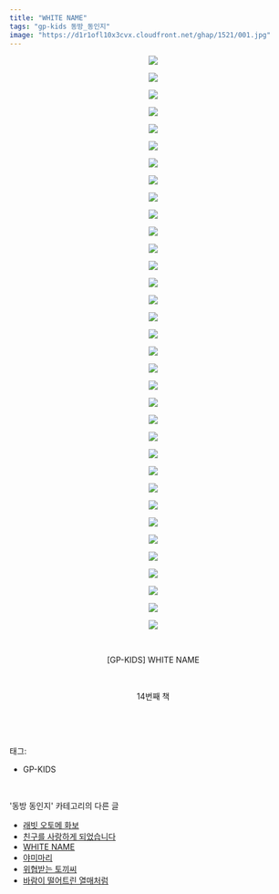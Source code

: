 ```yaml
---
title: "WHITE NAME"
tags: "gp-kids 동방_동인지"
image: "https://d1r1ofl10x3cvx.cloudfront.net/ghap/1521/001.jpg"
---
```

<div class="article">
<p style="text-align: center; clear: none; float: none;"><img src="{{ site.imgserver7 }}/ghap/1521/001.jpg"/></p>
<p style="text-align: center; clear: none; float: none;"><img src="{{ site.imgserver7 }}/ghap/1521/002.jpg"/></p>
<p style="text-align: center; clear: none; float: none;"><img src="{{ site.imgserver7 }}/ghap/1521/003.jpg"/></p>
<p style="text-align: center; clear: none; float: none;"><img src="{{ site.imgserver7 }}/ghap/1521/004.jpg"/></p>
<p style="text-align: center; clear: none; float: none;"><img src="{{ site.imgserver7 }}/ghap/1521/005.jpg"/></p>
<p style="text-align: center; clear: none; float: none;"><img src="{{ site.imgserver7 }}/ghap/1521/006.jpg"/></p>
<p style="text-align: center; clear: none; float: none;"><img src="{{ site.imgserver7 }}/ghap/1521/007.jpg"/></p>
<p style="text-align: center; clear: none; float: none;"><img src="{{ site.imgserver7 }}/ghap/1521/008.jpg"/></p>
<p style="text-align: center; clear: none; float: none;"><img src="{{ site.imgserver7 }}/ghap/1521/009.jpg"/></p>
<p style="text-align: center; clear: none; float: none;"><img src="{{ site.imgserver7 }}/ghap/1521/010.jpg"/></p>
<p style="text-align: center; clear: none; float: none;"><img src="{{ site.imgserver7 }}/ghap/1521/011.jpg"/></p>
<p style="text-align: center; clear: none; float: none;"><img src="{{ site.imgserver7 }}/ghap/1521/012.jpg"/></p>
<p style="text-align: center; clear: none; float: none;"><img src="{{ site.imgserver7 }}/ghap/1521/013.jpg"/></p>
<p style="text-align: center; clear: none; float: none;"><img src="{{ site.imgserver7 }}/ghap/1521/014.jpg"/></p>
<p style="text-align: center; clear: none; float: none;"><img src="{{ site.imgserver7 }}/ghap/1521/015.jpg"/></p>
<p style="text-align: center; clear: none; float: none;"><img src="{{ site.imgserver7 }}/ghap/1521/016.jpg"/></p>
<p style="text-align: center; clear: none; float: none;"><img src="{{ site.imgserver7 }}/ghap/1521/017.jpg"/></p>
<p style="text-align: center; clear: none; float: none;"><img src="{{ site.imgserver7 }}/ghap/1521/018.jpg"/></p>
<p style="text-align: center; clear: none; float: none;"><img src="{{ site.imgserver7 }}/ghap/1521/019.jpg"/></p>
<p style="text-align: center; clear: none; float: none;"><img src="{{ site.imgserver7 }}/ghap/1521/020.jpg"/></p>
<p style="text-align: center; clear: none; float: none;"><img src="{{ site.imgserver7 }}/ghap/1521/021.jpg"/></p>
<p style="text-align: center; clear: none; float: none;"><img src="{{ site.imgserver7 }}/ghap/1521/022.jpg"/></p>
<p style="text-align: center; clear: none; float: none;"><img src="{{ site.imgserver7 }}/ghap/1521/023.jpg"/></p>
<p style="text-align: center; clear: none; float: none;"><img src="{{ site.imgserver7 }}/ghap/1521/024.jpg"/></p>
<p style="text-align: center; clear: none; float: none;"><img src="{{ site.imgserver7 }}/ghap/1521/025.jpg"/></p>
<p style="text-align: center; clear: none; float: none;"><img src="{{ site.imgserver7 }}/ghap/1521/026.jpg"/></p>
<p style="text-align: center; clear: none; float: none;"><img src="{{ site.imgserver7 }}/ghap/1521/027.jpg"/></p>
<p style="text-align: center; clear: none; float: none;"><img src="{{ site.imgserver7 }}/ghap/1521/028.jpg"/></p>
<p style="text-align: center; clear: none; float: none;"><img src="{{ site.imgserver7 }}/ghap/1521/029.jpg"/></p>
<p style="text-align: center; clear: none; float: none;"><img src="{{ site.imgserver7 }}/ghap/1521/030.jpg"/></p>
<p style="text-align: center; clear: none; float: none;"><img src="{{ site.imgserver7 }}/ghap/1521/031.jpg"/></p>
<p style="text-align: center; clear: none; float: none;"><img src="{{ site.imgserver7 }}/ghap/1521/032.jpg"/></p>
<p style="text-align: center; clear: none; float: none;"><img src="{{ site.imgserver7 }}/ghap/1521/033.jpg"/></p>
<p style="text-align: center; clear: none; float: none;"><img src="{{ site.imgserver7 }}/ghap/1521/034.jpg"/></p>
<p style="text-align: center; clear: none; float: none;"><br/></p>
<p style="text-align: center; clear: none; float: none;">[GP-KIDS] WHITE NAME</p>
<p style="text-align: center; clear: none; float: none;"><br/></p>
<p style="text-align: center; clear: none; float: none;">14번째 책</p>
<p><br/></p>
</div><br/>
<div class="tagTrail">
<p>태그: </p>
<ul>
<li>GP-KIDS</li>
</ul>
</div><br/>
<div class="another">
<p>'동방 동인지' 카테고리의 다른 글</p>
<ul>
<li><a href="/ghap_1523">래빗 오토메 화보</a></li>
<li><a href="/ghap_1522">친구를 사랑하게 되었습니다</a></li>
<li><a href="/ghap_1521">WHITE NAME</a></li>
<li><a href="/ghap_1520">야미마리</a></li>
<li><a href="/ghap_1519">위협받는 토끼씨</a></li>
<li><a href="/ghap_1517">바람이 떨어트린 열매처럼</a></li>
</ul>
</div><br/>
<div class="cb_module cb_fluid">
<div class="cb_wrt cb_profile">
</div><!-- commentList close -->
</div><br/>
